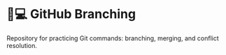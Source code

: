 # 🔀💻 GitHub Branching 
Repository for practicing Git commands: branching, merging, and conflict resolution. 
